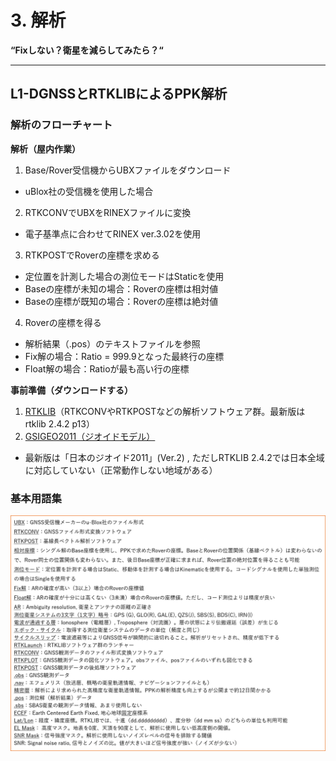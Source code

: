# 3. 解析
**“Fixしない？衛星を減らしてみたら？“**

---

## L1-DGNSSとRTKLIBによるPPK解析

### 解析のフローチャート

**解析（屋内作業）**
1. Base/Rover受信機からUBXファイルをダウンロード
  - uBlox社の受信機を使用した場合
2. RTKCONVでUBXをRINEXファイルに変換
  - 電子基準点に合わせてRINEX ver.3.02を使用
3. RTKPOSTでRoverの座標を求める
  - 定位置を計測した場合の測位モードはStaticを使用
  - Baseの座標が未知の場合：Roverの座標は相対値
  - Baseの座標が既知の場合：Roverの座標は絶対値
4. Roverの座標を得る
  - 解析結果（.pos）のテキストファイルを参照
  - Fix解の場合：Ratio = 999.9となった最終行の座標
  - Float解の場合：Ratioが最も高い行の座標

**事前準備（ダウンロードする）**
1. [RTKLIB](https://github.com/tomojitakasu/RTKLIB)（RTKCONVやRTKPOSTなどの解析ソフトウェア群。最新版はrtklib 2.4.2 p13）
2. [GSIGEO2011（ジオイドモデル）](http://www.gsi.go.jp/buturisokuchi/geoid_model.html)
  - 最新版は「日本のジオイド2011」(Ver.2) , ただしRTKLIB 2.4.2では日本全域に対応していない（正常動作しない地域がある）

### 基本用語集

![img](./pic/1.png)

